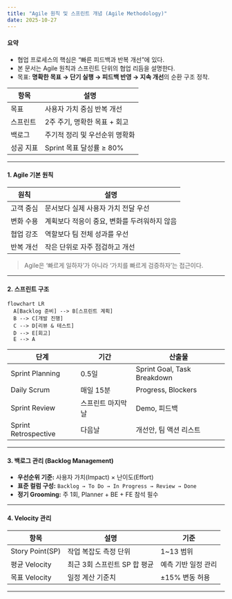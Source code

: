 ```yaml
---
title: "Agile 원칙 및 스프린트 개념 (Agile Methodology)"
date: 2025-10-27
---
```


#### 요약
- 협업 프로세스의 핵심은 “빠른 피드백과 반복 개선”에 있다.  
- 본 문서는 Agile 원칙과 스프린트 단위의 협업 리듬을 설명한다.  
- 목표: **명확한 목표 → 단기 실행 → 피드백 반영 → 지속 개선**의 순환 구조 정착.

| 항목    | 설명                  |
| ----- | ------------------- |
| 목표    | 사용자 가치 중심 반복 개선     |
| 스프린트  | 2주 주기, 명확한 목표 + 회고  |
| 백로그   | 주기적 정리 및 우선순위 명확화   |
| 성공 지표 | Sprint 목표 달성률 ≥ 80% |

---

#### 1. Agile 기본 원칙

| 원칙 | 설명 |
|------|------|
| 고객 중심 | 문서보다 실제 사용자 가치 전달 우선 |
| 변화 수용 | 계획보다 적응이 중요, 변화를 두려워하지 않음 |
| 협업 강조 | 역할보다 팀 전체 성과를 우선 |
| 반복 개선 | 작은 단위로 자주 점검하고 개선 |

> Agile은 ‘빠르게 일하자’가 아니라 ‘가치를 빠르게 검증하자’는 접근이다.

---

#### 2. 스프린트 구조

```mermaid
flowchart LR
  A[Backlog 준비] --> B[스프린트 계획]
  B --> C[개발 진행]
  C --> D[리뷰 & 테스트]
  D --> E[회고]
  E --> A
```

| 단계                   | 기간         | 산출물                         |
| -------------------- | ---------- | --------------------------- |
| Sprint Planning      | 0.5일       | Sprint Goal, Task Breakdown |
| Daily Scrum          | 매일 15분     | Progress, Blockers          |
| Sprint Review        | 스프린트 마지막 날 | Demo, 피드백                   |
| Sprint Retrospective | 다음날        | 개선안, 팀 액션 리스트               |

---

#### 3. 백로그 관리 (Backlog Management)

* **우선순위 기준:** 사용자 가치(Impact) × 난이도(Effort)
* **표준 컬럼 구성:**
  `Backlog → To Do → In Progress → Review → Done`
* **정기 Grooming:** 주 1회, Planner + BE + FE 참석 필수

---

#### 4. Velocity 관리

| 항목              | 설명                 | 기준          |
| --------------- | ------------------ | ----------- |
| Story Point(SP) | 작업 복잡도 측정 단위       | 1~13 범위     |
| 평균 Velocity     | 최근 3회 스프린트 SP 합 평균 | 예측 기반 일정 관리 |
| 목표 Velocity     | 일정 계산 기준치          | ±15% 변동 허용  |

---
